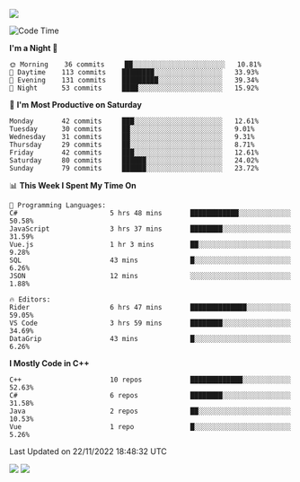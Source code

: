 ![](https://komarev.com/ghpvc/?username=lilpidgey&color=red)
<!--START_SECTION:waka-->
![Code Time](http://img.shields.io/badge/Code%20Time-1%2C366%20hrs%2041%20mins-blue)

**I'm a Night 🦉** 

```text
🌞 Morning    36 commits     ██░░░░░░░░░░░░░░░░░░░░░░░   10.81% 
🌆 Daytime    113 commits    ████████░░░░░░░░░░░░░░░░░   33.93% 
🌃 Evening    131 commits    █████████░░░░░░░░░░░░░░░░   39.34% 
🌙 Night      53 commits     ████░░░░░░░░░░░░░░░░░░░░░   15.92%

```
📅 **I'm Most Productive on Saturday** 

```text
Monday       42 commits     ███░░░░░░░░░░░░░░░░░░░░░░   12.61% 
Tuesday      30 commits     ██░░░░░░░░░░░░░░░░░░░░░░░   9.01% 
Wednesday    31 commits     ██░░░░░░░░░░░░░░░░░░░░░░░   9.31% 
Thursday     29 commits     ██░░░░░░░░░░░░░░░░░░░░░░░   8.71% 
Friday       42 commits     ███░░░░░░░░░░░░░░░░░░░░░░   12.61% 
Saturday     80 commits     ██████░░░░░░░░░░░░░░░░░░░   24.02% 
Sunday       79 commits     ██████░░░░░░░░░░░░░░░░░░░   23.72%

```


📊 **This Week I Spent My Time On** 

```text
💬 Programming Languages: 
C#                       5 hrs 48 mins       ████████████░░░░░░░░░░░░░   50.58% 
JavaScript               3 hrs 37 mins       ████████░░░░░░░░░░░░░░░░░   31.59% 
Vue.js                   1 hr 3 mins         ██░░░░░░░░░░░░░░░░░░░░░░░   9.28% 
SQL                      43 mins             █░░░░░░░░░░░░░░░░░░░░░░░░   6.26% 
JSON                     12 mins             ░░░░░░░░░░░░░░░░░░░░░░░░░   1.88%

🔥 Editors: 
Rider                    6 hrs 47 mins       ██████████████░░░░░░░░░░░   59.05% 
VS Code                  3 hrs 59 mins       ████████░░░░░░░░░░░░░░░░░   34.69% 
DataGrip                 43 mins             █░░░░░░░░░░░░░░░░░░░░░░░░   6.26%

```

**I Mostly Code in C++** 

```text
C++                      10 repos            █████████████░░░░░░░░░░░░   52.63% 
C#                       6 repos             ████████░░░░░░░░░░░░░░░░░   31.58% 
Java                     2 repos             ██░░░░░░░░░░░░░░░░░░░░░░░   10.53% 
Vue                      1 repo              █░░░░░░░░░░░░░░░░░░░░░░░░   5.26%

```



 Last Updated on 22/11/2022 18:48:32 UTC
<!--END_SECTION:waka-->
![](https://hit.yhype.me/github/profile?user_id=42968544)
![](https://komarev.com/ghpvc/?lilpidgey)
